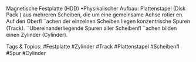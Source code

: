 Magnetische Festplatte (HDD)
•Physikalischer Aufbau:
Plattenstapel (Disk Pack ) aus mehreren Scheiben, die um eine gemeinsame Achse rotier en.
Auf den Oberﬂ ¨achen der einzelnen Scheiben liegen konzentrische Spuren (Track).
¨Ubereinanderliegende Spuren aller Scheibenﬂ ¨achen bilden einen Zylinder (Cylinder).

   Tags & Topics:
   #Festplatte
   #Zylinder
   #Track
   #Plattenstapel
   #Scheibenﬂ
   #Spur
   #Cylinder